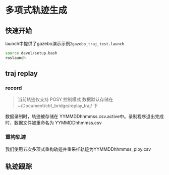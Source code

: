 # 多项式轨迹生成

## 快速开始

launch中提供了gazebo演示示例`2gazebo_traj_test.launch`
```bash
source devel/setup.bash
roslaunch 
```
## traj replay
### record

> 当前轨迹仅支持 POSY 控制模式
> 数据默认存储在 ~/Document/ctrl_bridge/replay_traj/ 下

数据录制时，轨迹被存储在 YYMMDDhhmmss.csv.active中。录制程序退出完成时，数据文件被重命名为 YYMMDDhhmmss.csv

### 重构轨迹

我们使用五次多项式重构轨迹并重采样轨迹为YYMMDDhhmmss_ploy.csv




## 轨迹跟踪
<!-- 
已知
$$
q_{curyaw}^{despr},q_{world}^{desyaw},
$$

我可以求得

$$
\begin{aligned}
q_{baselink}^{des} &= q_{baselink}^{desyaw} \times q_{desyaw}^{despr} \\
&=  q_{baselink}^{desyaw} \times (q_{curyaw}^{desyaw})^{-1}  \times q_{curyaw}^{despr} \\
\end{aligned}
$$

我需要

$$
\begin{aligned}
q_{world}^{des}&=q_{world}^{baselink}\times q_{baselink}^{des}\\
&= q_{world}^{baselink}\times(q_{world}^{baselink} )^{-1} \times q_{world}^{desyaw} \times (q_{curyaw}^{desyaw})^{-1} \times q_{curyaw}^{despr}\\
&= q_{world}^{desyaw} \times (q_{curyaw}^{desyaw})^{-1} \times q_{curyaw}^{despr}
\end{aligned}
$$ -->